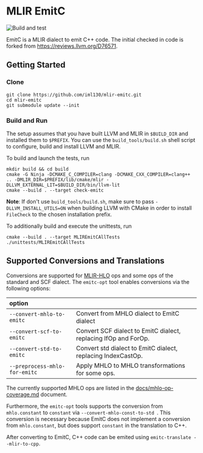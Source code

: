 # MLIR EmitC

![Build and test](https://github.com/iml130/mlir-emitc/workflows/Build%20and%20test/badge.svg)

EmitC is a MLIR dialect to emit C++ code. The initial checked in code is forked from https://reviews.llvm.org/D76571.

## Getting Started
### Clone

```shell
git clone https://github.com/iml130/mlir-emitc.git
cd mlir-emitc
git submodule update --init
```

### Build and Run

The setup assumes that you have built LLVM and MLIR in `$BUILD_DIR` and installed them to `$PREFIX`. You can use the `build_tools/build.sh` shell script to configure, build and install LLVM and MLIR.

To build and launch the tests, run
```shell
mkdir build && cd build
cmake -G Ninja -DCMAKE_C_COMPILER=clang -DCMAKE_CXX_COMPILER=clang++ .. -DMLIR_DIR=$PREFIX/lib/cmake/mlir -DLLVM_EXTERNAL_LIT=$BUILD_DIR/bin/llvm-lit
cmake --build . --target check-emitc
```

**Note**: If don't use `build_tools/build.sh`, make sure to pass `-DLLVM_INSTALL_UTILS=ON` when building LLVM with CMake in order to install `FileCheck` to the chosen installation prefix.

To additionally build and execute the unittests, run
```shell
cmake --build . --target MLIREmitCAllTests
./unittests/MLIREmitCAllTests
```


## Supported Conversions and Translations

Conversions are supported for [MLIR-HLO](https://github.com/tensorflow/mlir-hlo) ops and some ops of the standard and SCF dialect.
The `emitc-opt` tool enables conversions via the following options:

| option                        |                                                                 |
| :---------------------------- |:--------------------------------------------------------------- |
| `--convert-mhlo-to-emitc `    | Convert from MHLO dialect to EmitC dialect                      |
| `--convert-scf-to-emitc`      | Convert SCF dialect to EmitC dialect, replacing IfOp and ForOp. |
| `--convert-std-to-emitc `     | Convert std dialect to EmitC dialect, replacing IndexCastOp.    |
| `--preprocess-mhlo-for-emitc` | Apply MHLO to MHLO transformations for some ops.                |

The currently supported MHLO ops are listed in the [docs/mhlo-op-coverage.md](docs/mhlo-op-coverage.md) document.

Furthermore, the `emitc-opt` tools supports the conversion from `mhlo.constant` to `constant` via `--convert-mhlo-const-to-std `. This conversion is necessary because EmitC does not implement a conversion from `mhlo.constant`, but does support `constant` in the translation to C++.

After converting to EmitC, C++ code can be emited using `emitc-translate --mlir-to-cpp`.
